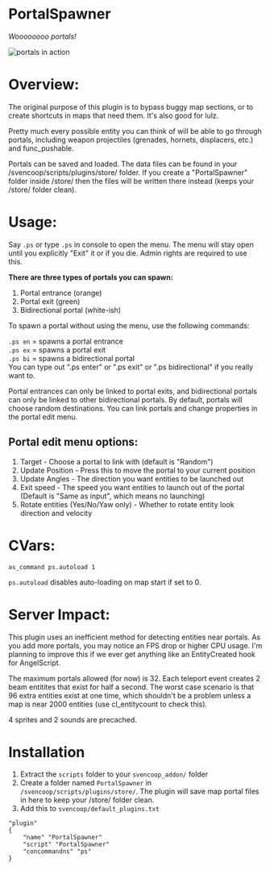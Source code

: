 # PortalSpawner
*Woooooooo portals!*

![portals in action](http://i.imgur.com/9loiCe6.gif)

# Overview:

The original purpose of this plugin is to bypass buggy map sections, or to create shortcuts in maps that need them. It's also good for lulz. 

Pretty much every possible entity you can think of will be able to go through portals, including weapon projectiles (grenades, hornets, displacers, etc.) and func_pushable. 

Portals can be saved and loaded. The data files can be found in your /svencoop/scripts/plugins/store/ folder. If you create a "PortalSpawner" folder inside /store/ then the files will be written there instead (keeps your /store/ folder clean).

# Usage:

Say `.ps` or type `.ps` in console to open the menu. The menu will stay open until you explicitly "Exit" it or if you die. Admin rights are required to use this.

**There are three types of portals you can spawn:**

1) Portal entrance (orange)
2) Portal exit (green)
3) Bidirectional portal (white-ish)

To spawn a portal without using the menu, use the following commands:

`.ps en` = spawns a portal entrance  
`.ps ex` = spawns a portal exit  
`.ps bi` = spawns a bidirectional portal  
You can type out ".ps enter" or ".ps exit" or ".ps bidirectional" if you really want to.

Portal entrances can only be linked to portal exits, and bidirectional portals can only be linked to other bidirectional portals. By default, portals will choose random destinations. You can link portals and change properties in the portal edit menu.

## Portal edit menu options:

1) Target - Choose a portal to link with (default is "Random")
2) Update Position - Press this to move the portal to your current position
3) Update Angles - The direction you want entities to be launched out
4) Exit speed - The speed you want entities to launch out of the portal (Default is "Same as input", which means no launching)
5) Rotate entities (Yes/No/Yaw only) - Whether to rotate entity look direction and velocity

# CVars:
```
as_command ps.autoload 1
```
`ps.autoload` disables auto-loading on map start if set to 0.

# Server Impact:

This plugin uses an inefficient method for detecting entities near portals. As you add more portals, you may notice an FPS drop or higher CPU usage. I'm planning to improve this if we ever get anything like an EntityCreated hook for AngelScript.

The maximum portals allowed (for now) is 32. Each teleport event creates 2 beam entitites that exist for half a second. The worst case scenario is that 96 extra entities exist at one time, which shouldn't be a problem unless a map is near 2000 entities (use cl_entitycount to check this).

4 sprites and 2 sounds are precached.

# Installation

1. Extract the `scripts` folder to your `svencoop_addon/` folder
1. Create a folder named `PortalSpawner` in `/svencoop/scripts/plugins/store/`.
   The plugin will save map portal files in here to keep your /store/ folder clean.
1. Add this to `svencoop/default_plugins.txt`
```
"plugin"
{
    "name" "PortalSpawner"
    "script" "PortalSpawner"
    "concommandns" "ps"
}
```
